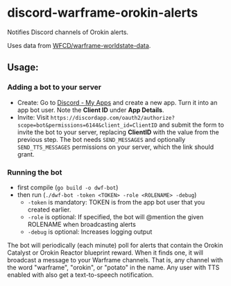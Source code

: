 # discord-warframe-orokin-alerts
Notifies Discord channels of Orokin alerts.

Uses data from [WFCD/warframe-worldstate-data](https://github.com/WFCD/warframe-worldstate-data).

## Usage:

### Adding a bot to your server

* Create: Go to [Discord - My Apps](https://discordapp.com/developers/applications/me) and create a new app. Turn it into an app bot user. Note the **Client ID** under **App Details**.
* Invite: Visit `https://discordapp.com/oauth2/authorize?scope=bot&permissions=6144&client_id=ClientID` and submit the form to invite the bot to your server, replacing **ClientID** with the value from the previous step. The bot needs `SEND_MESSAGES` and optionally `SEND_TTS_MESSAGES` permissions on your server, which the link should grant.

### Running the bot

* first compile (`go build -o dwf-bot`)
* then run (`./dwf-bot -token <TOKEN> -role <ROLENAME> -debug`)
  * `-token` is mandatory: TOKEN is from the app bot user that you created earlier.
  * `-role` is optional: If specified, the bot will @mention the given ROLENAME when broadcasting alerts
  * `-debug` is optional: Increases logging output

The bot will periodically (each minute) poll for alerts that contain the Orokin Catalyst or Orokin Reactor blueprint reward. When it finds one, it will broadcast a message to your Warframe channels. That is, any channel with the word "warframe", "orokin", or "potato" in the name. Any user with TTS enabled with also get a text-to-speech notification.

